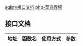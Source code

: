 [sqlsrv接口文档](https://docs.microsoft.com/zh-cn/sql/connect/php/sqlsrv-driver-api-reference?view=sql-server-ver15)
[php-菜鸟教程](https://www.runoob.com/php/php-tutorial.html)
## 接口文档

|地址|函数名|使用方式|参数|
|:--:|:--:|:--:|:--:|
